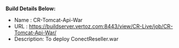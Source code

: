 **Build Details Below:**

-    Name       : CR-Tomcat-Api-War
-    URL        : https://buildserver.vertoz.com:8443/view/CR-Live/job/CR-Tomcat-Api-War/
-    Description: To deploy ConectReseller.war 



